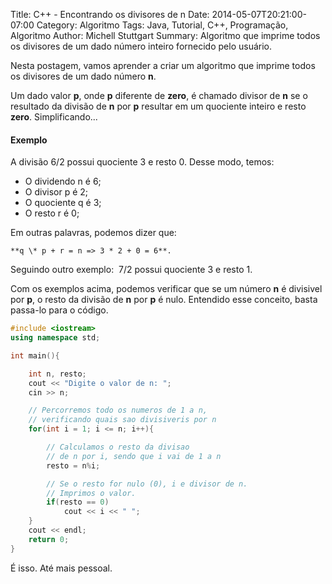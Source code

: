 Title: C++ - Encontrando os divisores de n
Date: 2014-05-07T20:21:00-07:00
Category: Algoritmo
Tags: Java, Tutorial, C++, Programação, Algoritmo
Author: Michell Stuttgart
Summary: Algoritmo que imprime todos os divisores de um dado número inteiro fornecido pelo usuário.


Nesta postagem, vamos aprender a criar um algoritmo que imprime todos os divisores de um dado número **n**.

Um dado valor **p**, onde **p** diferente de **zero**, é chamado divisor de **n** se o resultado da divisão de **n** por **p** resultar em um quociente inteiro e resto **zero**. Simplificando...

#### Exemplo

A divisão 6/2 possui quociente 3 e resto 0\. Desse modo, temos:

* O dividendo n é 6;
* O divisor p é 2;
* O quociente q é 3;
* O resto r é 0;

Em outras palavras, podemos dizer que:

```
**q \* p + r = n => 3 * 2 + 0 = 6**.
```

Seguindo outro exemplo:  7/2 possui quociente 3 e resto 1\.  

Com os exemplos acima, podemos verificar que se um número **n** é divisivel por **p**, o resto da divisão de **n** por **p** é nulo. Entendido esse conceito, basta passa-lo para o código.

```cpp
#include <iostream>
using namespace std;

int main(){

    int n, resto;
    cout << "Digite o valor de n: ";
    cin >> n;

    // Percorremos todo os numeros de 1 a n,   
    // verificando quais sao divisiveris por n  
    for(int i = 1; i <= n; i++){  

        // Calculamos o resto da divisao   
        // de n por i, sendo que i vai de 1 a n  
        resto = n%i;

        // Se o resto for nulo (0), i e divisor de n.   
        // Imprimos o valor.
        if(resto == 0)
        	cout << i << " ";
    }
    cout << endl;  
    return 0;  
}
```

É isso. Até mais pessoal.
